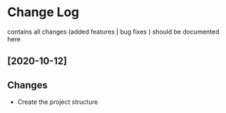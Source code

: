 # Change Log

contains all changes (added features | bug fixes ) should be documented here

## [2020-10-12]
## Changes
* Create the project structure